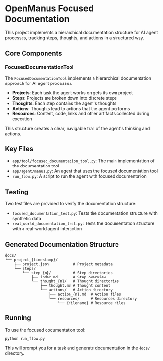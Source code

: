 # OpenManus Focused Documentation

This project implements a hierarchical documentation structure for AI agent processes, tracking steps, thoughts, and actions in a structured way.

## Core Components

### FocusedDocumentationTool

The `FocusedDocumentationTool` implements a hierarchical documentation approach for AI agent processes:

- **Projects**: Each task the agent works on gets its own project
- **Steps**: Projects are broken down into discrete steps
- **Thoughts**: Each step contains the agent's thoughts
- **Actions**: Thoughts lead to actions that the agent performs
- **Resources**: Content, code, links and other artifacts collected during execution

This structure creates a clear, navigable trail of the agent's thinking and actions.

## Key Files

- `app/tool/focused_documentation_tool.py`: The main implementation of the documentation tool
- `app/agent/manus.py`: An agent that uses the focused documentation tool
- `run_flow.py`: A script to run the agent with focused documentation

## Testing

Two test files are provided to verify the documentation structure:

- `focused_documentation_test.py`: Tests the documentation structure with synthetic data
- `real_world_documentation_test.py`: Tests the documentation structure with a real-world agent interaction

## Generated Documentation Structure

```
docs/
└── project_{timestamp}/
    ├── project.json           # Project metadata
    └── steps/
        └── step_{n}/          # Step directories
            ├── index.md       # Step overview
            └── thought_{n}/   # Thought directories
                ├── thought.md # Thought content
                └── actions/   # Action directory
                    ├── action_{n}.md  # Action files
                    └── resources/     # Resources directory
                        └── {filename} # Resource files
```

## Running

To use the focused documentation tool:

```
python run_flow.py
```

This will prompt you for a task and generate documentation in the `docs/` directory.
